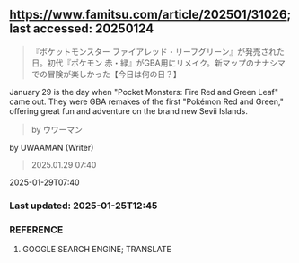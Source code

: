 ## https://www.famitsu.com/article/202501/31026; last accessed: 20250124

> 『ポケットモンスター ファイアレッド・リーフグリーン』が発売された日。初代『ポケモン 赤・緑』がGBA用にリメイク。新マップのナナシマでの冒険が楽しかった【今日は何の日？】

January 29 is the day when "Pocket Monsters: Fire Red and Green Leaf" came out. They were GBA remakes of the first "Pokémon Red and Green," offering great fun and adventure on the brand new Sevii Islands.

> by ウワーマン

by UWAAMAN (Writer)

> 2025.01.29 07:40

2025-01-29T07:40

### Last updated: 2025-01-25T12:45

### REFERENCE

1) GOOGLE SEARCH ENGINE; TRANSLATE